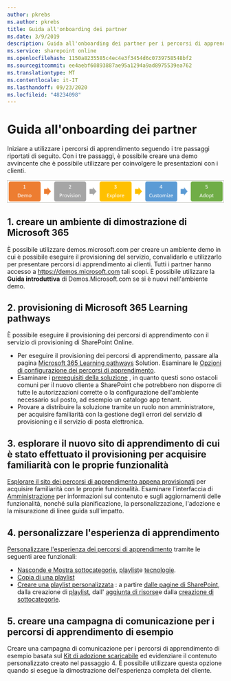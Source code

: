 ```yaml
---
author: pkrebs
ms.author: pkrebs
title: Guida all'onboarding dei partner
ms.date: 3/9/2019
description: Guida all'onboarding dei partner per i percorsi di apprendimento di Microsoft 365
ms.service: sharepoint online
ms.openlocfilehash: 1150a8235585c4ec4e3f3454d6c0739758548bf2
ms.sourcegitcommit: ee4aebf60893887ae95a1294a9ad8975539ea762
ms.translationtype: MT
ms.contentlocale: it-IT
ms.lasthandoff: 09/23/2020
ms.locfileid: "48234098"
---
```

# <a name="partner-onboarding-guide"></a>Guida all'onboarding dei partner
Iniziare a utilizzare i percorsi di apprendimento seguendo i tre passaggi riportati di seguito. Con i tre passaggi, è possibile creare una demo avvincente che è possibile utilizzare per coinvolgere le presentazioni con i clienti. 

![cg-partner-getfam.png](media/cg-partner-getfam.png)

## <a name="1-create-a-microsoft-365-demonstration-environment"></a>1. creare un ambiente di dimostrazione di Microsoft 365
È possibile utilizzare demos.microsoft.com per creare un ambiente demo in cui è possibile eseguire il provisioning del servizio, convalidarlo e utilizzarlo per presentare percorsi di apprendimento ai clienti. Tutti i partner hanno accesso a https://demos.microsoft.com tali scopi. È possibile utilizzare la **Guida introduttiva** di Demos.Microsoft.com se si è nuovi nell'ambiente demo.

## <a name="2-provision-microsoft-365-learning-pathways"></a>2. provisioning di Microsoft 365 Learning pathways
È possibile eseguire il provisioning dei percorsi di apprendimento con il servizio di provisioning di SharePoint Online.
- Per eseguire il provisioning dei percorsi di apprendimento, passare alla pagina [Microsoft 365 Learning pathways](https://provisioning.sharepointpnp.com/details/3df8bd55-b872-4c9d-88e3-6b2f05344239) Solution. Esaminare le [Opzioni di configurazione dei percorsi di apprendimento](https://docs.microsoft.com/office365/customlearning/custom_setupoptions). 
- Esaminare i [prerequisiti della soluzione](https://docs.microsoft.com/office365/customlearning/custom_provision) , in quanto questi sono ostacoli comuni per il nuovo cliente a SharePoint che potrebbero non disporre di tutte le autorizzazioni corrette o la configurazione dell'ambiente necessario sul posto, ad esempio un catalogo app tenant.
- Provare a distribuire la soluzione tramite un ruolo non amministratore, per acquisire familiarità con la gestione degli errori del servizio di provisioning e il servizio di posta elettronica.

## <a name="3-explore-your-newly-provisioned-learning-pathways-site-to-get-familiar-with-its-capabilities"></a>3. esplorare il nuovo sito di apprendimento di cui è stato effettuato il provisioning per acquisire familiarità con le proprie funzionalità
[Esplorare il sito dei percorsi di apprendimento appena provisionati](https://docs.microsoft.com/office365/customlearning/custom_exploresite) per acquisire familiarità con le proprie funzionalità. Esaminare l'interfaccia di [Amministrazione](https://docs.microsoft.com/office365/customlearning/custom_successcenter) per informazioni sul contenuto e sugli aggiornamenti delle funzionalità, nonché sulla pianificazione, la personalizzazione, l'adozione e la misurazione di linee guida sull'impatto.

## <a name="4-customize-the-learning-experience"></a>4. personalizzare l'esperienza di apprendimento
[Personalizzare l'esperienza dei percorsi di apprendimento](https://docs.microsoft.com/office365/customlearning/custom_overview) tramite le seguenti aree funzionali:
- [Nasconde e Mostra sottocategorie](https://docs.microsoft.com/office365/customlearning/custom_hideshowsub), [playlist](https://docs.microsoft.com/office365/customlearning/custom_hideshowplaylists)e [tecnologie](https://docs.microsoft.com/office365/customlearning/custom_hideshowtech).
- [Copia di una playlist](https://docs.microsoft.com/office365/customlearning/custom_copyplaylist)
- [Creare una playlist personalizzata](https://docs.microsoft.com/office365/customlearning/custom_createnewplaylist) : a partire [dalle pagine di SharePoint](https://docs.microsoft.com/office365/customlearning/custom_createnewpage), dalla creazione di [playlist](https://docs.microsoft.com/office365/customlearning/custom_createnewplaylist), dall' [aggiunta di risorse](https://docs.microsoft.com/office365/customlearning/custom_addassets)e dalla [creazione di sottocategorie](https://docs.microsoft.com/office365/customlearning/custom_createnewcat).

## <a name="5-create-a-sample-learning-pathways-communication-campaign"></a>5. creare una campagna di comunicazione per i percorsi di apprendimento di esempio
Creare una campagna di comunicazione per i percorsi di apprendimento di esempio basata sul [Kit di adozione scaricabile](https://teamworktools.azurewebsites.net/m365lp/m365lpadoptionkit.zip) ed evidenziare il contenuto personalizzato creato nel passaggio 4. È possibile utilizzare questa opzione quando si esegue la dimostrazione dell'esperienza completa del cliente. 


